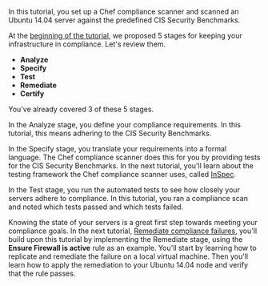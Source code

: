In this tutorial, you set up a Chef compliance scanner and scanned an Ubuntu 14.04 server against the predefined CIS Security Benchmarks.

At the [beginning of the tutorial](/tutorials/compliance-assess/ubuntu/bring-your-own-system/), we proposed 5 stages for keeping your infrastructure in compliance. Let's review them.

* **Analyze**
* **Specify**
* **Test**
* **Remediate**
* **Certify**

You've already covered 3 of these 5 stages.

In the Analyze stage, you define your compliance requirements. In this tutorial, this means adhering to the CIS Security Benchmarks.

In the Specify stage, you translate your requirements into a formal language. The Chef compliance scanner does this for you by providing tests for the CIS Security Benchmarks. In the next tutorial, you'll learn about the testing framework the Chef compliance scanner uses, called [InSpec](http://inspec.io).

In the Test stage, you run the automated tests to see how closely your servers adhere to compliance. In this tutorial, you ran a compliance scan and noted which tests passed and which tests failed.

Knowing the state of your servers is a great first step towards meeting your compliance goals. In the next tutorial, [Remediate compliance failures​](/tutorials/compliance-remediate/ubuntu/), you'll build upon this tutorial by implementing the Remediate stage, using the **Ensure Firewall is active** rule as an example. You'll start by learning how to replicate and remediate the failure on a local virtual machine. Then you'll learn how to apply the remediation to your Ubuntu 14.04 node and verify that the rule passes.
